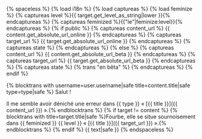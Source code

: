{% spaceless %}
{% load i18n %}
{% load captureas %}
{% load feminize %}
{% captureas level %}{{ target.get_level_as_string|lower }}{% endcaptureas %}
{% captureas feminized %}{{"le"|feminize:level}}{% endcaptureas %}
{% if public %}
    {% captureas content_url %} {{ content.get_absolute_url_online }} {% endcaptureas %}
    {% captureas target_url %} {{ target.get_absolute_url_online }} {% endcaptureas %}
    {% captureas state %} {% endcaptureas %}
{% else %}
    {% captureas content_url %} {{ content.get_absolute_url_beta }} {% endcaptureas %}
    {% captureas target_url %} {{ target.get_absolute_url_beta }} {% endcaptureas %}
    {% captureas state %} {% trans "en bêta" %} {% endcaptureas %}
{% endif %}



{% blocktrans with username=user.username|safe title=content.title|safe type=type|safe %}
Salut !

Il me semble avoir déniché une erreur dans {{ type }} « [{{ title }}]({{ content_url }}) ».{% endblocktrans %}
{% if target != content %}
{% blocktrans with title=target.title|safe %}Fourbe, elle se situe sournoisement dans {{ feminized }} {{ level }} « [{{ title }}]({{ target_url }}) ».{% endblocktrans %}
{% endif %}
{{ text|safe }}
{% endspaceless %}
